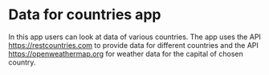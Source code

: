 # Data for countries app

In this app users can look at data of various countries. The app uses the API https://restcountries.com to provide data for different countries and the API https://openweathermap.org for weather data for the capital of chosen country.